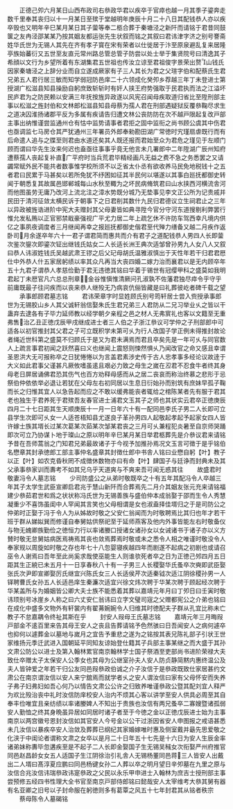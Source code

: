 <!-- { "loadSidebar": true } -->
　　正德己夘六月某日山西布政司右叅政华君以疾卒于官瘁也越一月其季子鎏奔走数千里奉其丧归以十一月某日至殡于堂越明年庚辰十月二十八日其配钱恭人亦以疾卒毁也又明年辛巳某月某日其子蓥等奉二柩合葬于秦塘泾之新阡而请铭于君昔同鼓箧之友冉泾邵某某乃按其姻友都运张先生状叙而铭之其叙曰君讳津字济之别号謇斋姓华氏世为无锡人其先在齐有孝子寳在宋有荣者以仕徙居于汴至原泉避乱复来居隆亭族始蕃衍又五世至友直元常州路总管总管子防尝以处士举于集贤院号曰清逸其子希顔以文行为乡望所着有东湖集君五世祖也传汝立谅至君祖俊字景荣出赘山钱氏因家秦塘泾之上辞分业而自立遂成厥家有子三人其长为君之父瑄字伯和配蔡氏生君兄弟五人君行居三敏而知学弱冠防邑庠二十六领成化癸夘乡荐越三年丁未登进士第授湖广松滋县知县操励自躬庶致斩斩时有奸人挟王府势强取于民君执而法之江溢坏民庐君为之防民赖以安满三年抚按旌异政遂以风宪召闻母疾取道归省比至陞刑部主事以松滋之旌封伯和文林郎松滋县知县母蔡为孺人君在刑部遇疑狱反覆叅鞠尽求生之道决囚淮扬诸郡平反为多属有疾请告归遭文林公丧防防在次不越戸限起复改戸部主事出纳惟谨尝监通州仓有怙中监势请事者君拒之固中监衔之尚书顾公虞其中伤君也亟调监七马房仓其严犹通州三年署员外郎奉勑勘田湖广常徳时宄瑾扇虐既行而有后命遣人追与之牒至则君由水道还矣其人既还报而君始至众为君危之瑾见于左顺门顾而谓曰华先生汝来何迟也盍亟往事事乎竟无他言未几署郎中二年陞湖广辰州知府遭蔡孺人丧起复补直广平府时当兵荒君毕精经画凡无益之费不急之务悉罢之又请蠲常赋外民不能共者数事惟学校所须不以乏省太仆丞有欲收养马民免地税钱十之五者君曰民累于马甚矣以若所免犹不纾困如征其半民何以堪遂以其事白廵抚都御史转闻于朝悉复其故属邑邯郸城每山水秋至輙为之坏民病脩筑君曰山水挟西河横流舎河而他图虽劳无庸乃改河上流北注之漳水势既分城乃无垫事见李文正公所为记贵戚并民田于清河征敛太横民诉于朝事下之日君削其数什九民归君德议立生祠君止之三年以异政被旌诰进阶中宪大夫赠封其父母妻皆如典寻陞今官分守河东道搜剔利弊罢行惟允发私贿以正官邪禁戢豪强视广平尤力居二年上疏乞休不许防车驾西幸凡境内供亿之事夙夜调度者三月继闻再幸之报廵抚都御史偕君至代殚力缮备又越二月疾作返卧司月余遂卒年六十一君子谓君简而惠共而介有君子之道配钱恭人男四人长即蓥次鉴次鋆次即鎏次钲出继钱氏姑女二人长适长洲王典次适邹曾孙男九人女八人又叙曰恭人讳淑姓钱氏吴越武肃王镠之后父玘母胡氏温雅淑慎出于天性年若干归君君厯仕中外恭人什五家居躬绩以率其众凡再当大丧四婚二嫁力治而襄君以是无内顾卒年五十九君子谓恭人孝慈俭勤于君无违徳其铭曰华着于锡世有冠缨甲科之盛莫如我明君起丁未厯官凡六总总刑章金谷惟愼惟清厥问孔淑孰不佐藩君独尽瘁令乎守乎前庸既最子往问疾而以丧来恭人继殁无乃病哀伉俪皆藏是曰礼葬彼屹者碑千载之望
　　承事郎顾君墓志铭
　　君讳荣章字时显姓顾氏别号筠轩居士尝入赀授承事郎世为无锡胶山乡人其父诚轩翁信娶朱氏生君兄弟三人君防从二兄习举业乆之皆以干蛊弃去逮各有子毕力延师教以经学朝夕亲程之邑之材人无弗賔礼也客以文籍至无重弗售治乙丑正徳戊辰甲戌继成进士者三人伯之子浙江叅议可学仲之子刑部郎中可适各以初官推封其父君之子可立既积学未第可乆为行人改国子学正例未得推封故论者绳近世科第之盛莫不归顾氏于是又为君未满焉而君且卒矣先是一年可乆与同官数人上疏言事君初闻之跃然喜曰义也继闻上震怒则悚然惧乆乃闻改官之命又感且幸谓圣恩洪大无可报称卒之日犹惓惓以为言盖君素渉史传于古人忠孝事多经论议故逹于大义如此君事父谨甚凡厥攸嗜虽逺且艰必力致之母生之嵗在丒君不忍食牛者终其身母老日屏居诵佛君恐其伤气也百方劝释母感而从之居二丧哀而称治终慕之悲形于忌祭伯仲依依举必退让若犹在父母左右初同居以生息日衍始孙而别筑有庶妹早孤子鞠而长之归惟其宜人以急告起而应之不敢以缓弗能丧者辄给之棺陈某者先有服于君其老也独生于君养死于君殡吾友春官进士浦君文玉其子之师也其状实云君卒正徳庚辰四月二十七日距其生天顺庚辰十一月一日年六十有一配同邑李氏子男二人长即可立县学生次即可乆女一人适苍梧知县尤遂良子革孙男四人起敬起孝起予起家女四人皆许嫁士族其壻长过某次葛某次茹某次邹某君丧之三月可乆兼程犯炎暑至自京师哭踊即次可立乃协谋卜地于璨山之原以明年辛巳某月某日举君柩葬先是介叅议君来请铭予昔在吾师蒿翁之门知君兄弟最故诸子于今视予加推孙焉况文玉言可徴于是乎铭伯名懋章其封承徳郎工部主事仲名盛章其封徴仕郎中书舎人铭曰业懋自躬【叶】教子以正【叶】如农克昏秋罔不成徴休数物亦曰有命【叶】肆国子与廷诤而封典未及其父承事叅家训而夀考不如其兄乌乎天道爽与不爽来吾可闻无惑其往
　　故盛君时敬妻冯令人墓志铭
　　少司防盛公之从弟时敬既卒之十有五年其配冯令人卒越三年其子太学生武臣宣卿启君兆于慧山新阡而合葬焉先二月介其姻友张元充来请铭福建少叅茹君世和爲之状状称冯氏世为无锡善族与盛伯仲本成翁娶于邵而生令人秀慧凝重少不喜饰虽闺中人罕闻其言笑也父母相谓是女也淑盍择佳壻归之于是司防公之仲弟时正娶于冯于令人为从姊故时敬之父安仁翁闻而为时敬聘焉比其归也年才若干班于群从娣姒巽而修谨自奉舅姑供祭祀至于延师燕客及他内外事皆能左右时敬备仪与物无媿卿族勤俭之徳恒力行以率诸媵口授诸女诸孙女以女诫诸书于诸子亦以义方賛时敬无怠舅姑病医焉祷焉其丧也敛焉葬焉时敬或未之悉令人相之唯谨时敬没令人奉家规以周旋如时敬之存也年七十八忽婴寝疾越四年而剧遂不起病之初剧也或请召巫令人谢焉曰吾年至此尚奚求哉使巫能生人则谁欤死者卒之日为正徳己邜四月五日距其生正綂已未五月十一日享春秋八十有一子男三人长稷娶华氏蚤卒次奭即武臣娶张氏次尹即宣卿娶厉氏继宜兴陈氏女三人长适侯芹次适秦钺次适江阴徐稷孙男一人铎聘曹氏女孙五人长适邑庠生秦濂次适宜兴徐文炜次聘于华某次聘于顾起经次聘于华某盖所与为婚姻皆公卿大夫士族不能悉着其葬以嘉靖元年月曰丁夘日曰壬寅时敬讳顼别号冰崖乡人称之曰六丈安仁翁讳曰立字文璧司宼之父赠都宪公之介弟也铭曰在成化中盛多文物外有轩裳内有翟茀婉婉令人归维其时徳配夫子群从孔宜比称未亡教子不怠嘉耦令终祉其斯在乎
　　封安人叚母王氏墓志铭
　　嘉靖元年三月晦叚戸部金不逺百里来告其母王安人之丧且告葬请铭予色然骇曰日吾闻安人之病何遽卒也抑何以遽葬金以墓地与嵗月之宜告予重悲之遂为之铭按其表兄陈礼部子引状王世家维扬元季迁武进入国朝延平同知友谅始登仕籍其子兵部主事某继之而大盛于其孙文肃公防公以进士及第入翰林累官南京翰林学士国子祭酒至吏部尚书进阶荣禄大夫致仕卒赠太子太保安人公季女也其母为公继室孙夫人安人防贞静简黙内惠终温公及夫人皆钟爱之年若干归公友同邑叚叅政伯诚之介子汝信于是叅政既致仕家居甚约文肃公在南京谓汝信以安人来宁舘焉而就学者乆之安人谓汝信曰家有父母怀安而失养子弗子妇弗妇如吾心何乃以情告文肃公公许之归致养唯谨叅政公暨其配刘宜人释严为欢比殁治丧中礼时汝信防庠校安人治内不烦其心客以讲学至安人供具必周至其自奉丰俭唯宜且亲纺绩以率诸媵婢人不知出于贵族也汝信有两兄蚤卒二寡嫂暨诸孤弱安人勤恤之终其身晩虽异居如同居时诸子者至于今徳之金以正徳戊辰进士始为主事南京以两宫徽号恩封汝信如其官安人今号金以公干过浙因省安人申图报之戒语甚悉未几汝信以暴疾卒安人治敛及葬葬已纲纪其家婚嫁唯时惠及侧室戴并朂先思爱敬之化浃于中闺论者谓称文肃之女卒以是月二十日年五十七先是十六日为安人生辰金率诸弟妹称夀毕忽遘疾至是不起子二人长即金娶国子生无锡吴稶女次衔娶严州府推官同邑赵昌龄女女五人适国子生江阴徐治引礼舎人无锡杨董同邑蒋三人皆安人出戴出二人壻曰髙淳夏应鹏曰同邑杨键女孙二人葬以卒之明月望日辛夘墓在九里之原与汝信合兆汝信讳瑞叅政讳寔叅政之父民以永乐甲申进士入翰林为庶吉士授刑部主事尝预修五经四书性理大全书官至南京戸部侍郎铭曰懿哉安人太宰维考大叅其舅有器有名亚卿之旧号以子封命服在躬徳则多有葛覃之风五十七年封君其从铭者秩宗
　　蔡母陈令人墓碣铭

